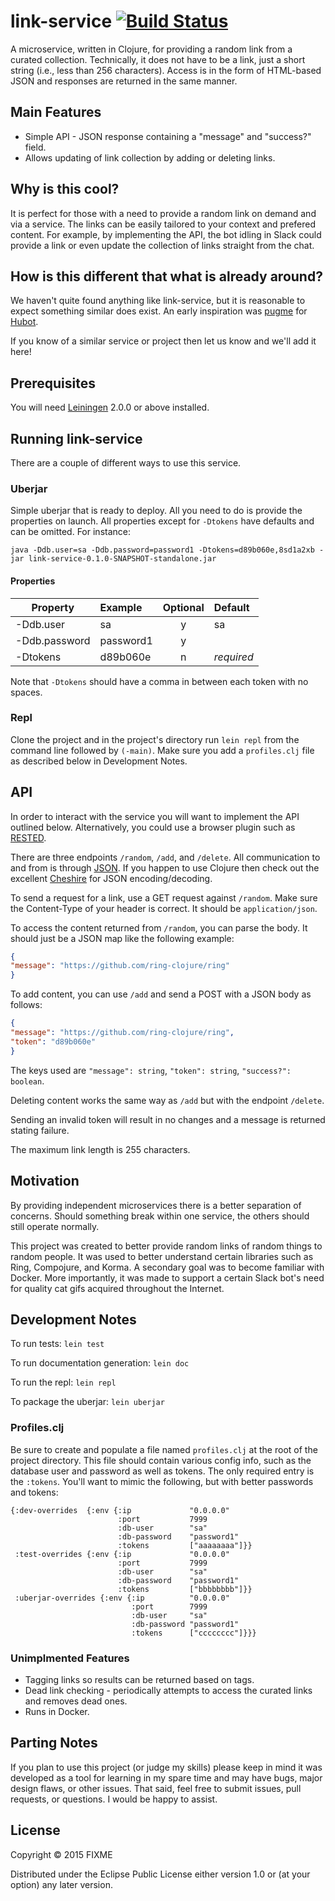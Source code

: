 # link-service [![Build Status](https://semaphoreci.com/api/v1/projects/f7bf986f-77d2-496a-9356-695a30319e96/552518/badge.svg)](https://semaphoreci.com/sbauer322/link-service)

A microservice, written in Clojure, for providing a random link from a curated collection. Technically, it does not have to be a link, just a short string (i.e., less than 256 characters). Access is in the form of HTML-based JSON and responses are returned in the same manner.

## Main Features

* Simple API - JSON response containing a "message" and "success?" field.
* Allows updating of link collection by adding or deleting links.

## Why is this cool?

It is perfect for those with a need to provide a random link on demand and via a service. The links can be easily tailored to your context and prefered content. For example, by implementing the API, the bot idling in Slack could provide a link or even update the collection of links straight from the chat.

## How is this different that what is already around?

We haven't quite found anything like link-service, but it is reasonable to expect something similar does exist. An early inspiration was [pugme][] for [Hubot][].

[pugme]: http://pugme.herokuapp.com/random
[hubot]: https://github.com/hubot-scripts/hubot-pugme

If you know of a similar service or project then let us know and we'll add it here!

## Prerequisites

You will need [Leiningen][] 2.0.0 or above installed.

[leiningen]: https://github.com/technomancy/leiningen

## Running link-service

There are a couple of different ways to use this service.

### Uberjar

Simple uberjar that is ready to deploy. All you need to do is provide the properties on launch. All properties except for `-Dtokens` have defaults and can be omitted. For instance:

```
java -Ddb.user=sa -Ddb.password=password1 -Dtokens=d89b060e,8sd1a2xb -jar link-service-0.1.0-SNAPSHOT-standalone.jar
```

#### Properties

| Property       | Example       | Optional  | Default       |
| -------------- |:------------- |:---------:|:--------------|
| -Ddb.user      | sa            |     y     |sa             |
| -Ddb.password  | password1     |     y     |               |
| -Dtokens       | d89b060e      |     n     |<i>required</i>|

Note that `-Dtokens` should have a comma in between each token with no spaces.

### Repl

Clone the project and in the project's directory run `lein repl` from the command line followed by `(-main)`. Make sure you add a `profiles.clj` file as described below in Development Notes.

## API

In order to interact with the service you will want to implement the API outlined below. Alternatively, you could use a browser plugin such as [RESTED][].

[rested]: https://github.com/esphen/RESTED

There are three endpoints `/random`, `/add`, and `/delete`. All communication to and from is through [JSON][]. If you happen to use Clojure then check out the excellent [Cheshire][] for JSON encoding/decoding.

[json]: http://json.org/
[cheshire]: https://github.com/dakrone/cheshire

To send a request for a link, use a GET request against `/random`. Make sure the Content-Type of your header is correct. It should be `application/json`.

To access the content returned from `/random`, you can parse the body. It should just be a JSON map like the following example:

```json
{
"message": "https://github.com/ring-clojure/ring"
}
```

To add content, you can use `/add` and send a POST with a JSON body as follows:

```json
{
"message": "https://github.com/ring-clojure/ring",
"token": "d89b060e"
}
```

The keys used are `"message": string`, `"token": string`, `"success?": boolean`.

Deleting content works the same way as `/add` but with the endpoint `/delete`.

Sending an invalid token will result in no changes and a message is returned stating failure.

The maximum link length is 255 characters.

## Motivation

By providing independent microservices there is a better separation of concerns. Should something break within one service, the others should still operate normally.

This project was created to better provide random links of random things to random people. It was used to better understand certain libraries such as Ring, Compojure, and Korma. A secondary goal was to become familiar with Docker. More importantly, it was made to support a certain Slack bot's need for quality cat gifs acquired throughout the Internet.

## Development Notes

To run tests: `lein test`

To run documentation generation: `lein doc`

To run the repl: `lein repl`

To package the uberjar: `lein uberjar`

### Profiles.clj

Be sure to create and populate a file named `profiles.clj` at the root of the project directory. This file should contain various config info, such as the database user and password as well as tokens. The only required entry is the `:tokens`. You'll want to mimic the following, but with better passwords and tokens:

```
{:dev-overrides  {:env {:ip             "0.0.0.0"
                        :port           7999
                        :db-user        "sa"
                        :db-password    "password1"
                        :tokens         ["aaaaaaaa"]}}
 :test-overrides {:env {:ip             "0.0.0.0"
                        :port           7999
                        :db-user        "sa"
                        :db-password    "password1"
                        :tokens         ["bbbbbbbb"]}}
 :uberjar-overrides {:env {:ip          "0.0.0.0"
                           :port        7999
                           :db-user     "sa"
                           :db-password "password1"
                           :tokens      ["cccccccc"]}}}
```

### Unimplmented Features

* Tagging links so results can be returned based on tags.
* Dead link checking - periodically attempts to access the curated links and removes dead ones.
* Runs in Docker.

## Parting Notes

If you plan to use this project (or judge my skills) please keep in mind it was developed as a tool for learning in my spare time and may have bugs, major design flaws, or other issues. That said, feel free to submit issues, pull requests, or questions. I would be happy to assist.

## License

Copyright © 2015 FIXME

Distributed under the Eclipse Public License either version 1.0 or (at
your option) any later version.
